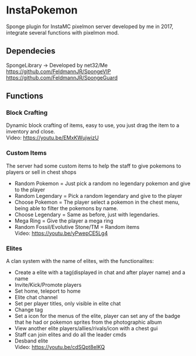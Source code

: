 # InstaPokemon
Sponge plugin for InstaMC pixelmon server developed by me in 2017, integrate several functions with pixelmon mod.

## Dependecies
SpongeLibrary -> Developed by net32/Me  
https://github.com/FeldmannJR/SpongeVIP  
https://github.com/FeldmannJR/SpongeGuard

## Functions
### Block Crafting
Dynamic block crafting of items, easy to use, you just drag the item to a inventory and close.  
Video: https://youtu.be/EMxKWujwizU  

### Custom Items
The server had some custom items to help the staff to give pokemons to players or sell in chest shops
 - Random Pokemon = Just pick a random no legendary pokemon and give to the player
 - Random Legendary = Pick a random legendary and give to the player
 - Choose Pokemon = The player select a pokemon in the chest menu, being able to filter the pokemons by name.
 - Choose Legendary = Same as before, just with legendaries.
 - Mega Ring = Give the player a mega ring
 - Random Fossil/Evolutive Stone/TM = Random items  
 Video: https://youtu.be/yPwepCE5Lg4  

### Elites
A clan system with the name of elites, with the functionalites:
 - Create a elite with a tag(displayed in chat and after player name) and a name
 - Invite/Kick/Promote players
 - Set home, teleport to home
 - Elite chat channel
 - Set per player titles, only visible in elite chat
 - Change tag
 - Set a icon for the menus of the elite, player can set any of the badge that he had or pokemon sprites from the photographic album
 - View another elite players/allies/rivals/icon with a chest gui
 - Staff can join elites and do all the leader cmds
 - Desband elite  
 Video: https://youtu.be/cdSQpt8elKQ  
 
